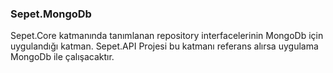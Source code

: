 ### Sepet.MongoDb

Sepet.Core katmanında tanımlanan repository interfacelerinin MongoDb için uygulandığı katman. Sepet.API Projesi bu katmanı referans alırsa uygulama MongoDb ile çalışacaktır.